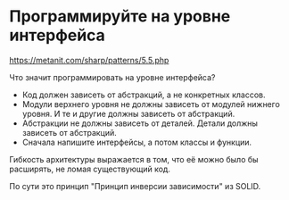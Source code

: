Программируйте на уровне интерфейса
===================================

https://metanit.com/sharp/patterns/5.5.php

Что значит программировать на уровне интерфейса?
- Код должен зависеть от абстракций, а не конкретных классов.
- Модули верхнего уровня не должны зависеть от модулей нижнего уровня. И те и другие должны зависеть от абстракций.
- Абстракции не должны зависеть от деталей. Детали должны зависеть от абстракций.
- Сначала напишите интерфейсы, а потом классы и функции.

Гибкость архитектуры выражается в том, что её можно было бы расширять, не ломая существующий код.

По сути это принцип "Принцип инверсии зависимости" из SOLID.
